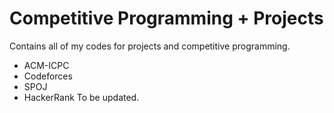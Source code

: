 # Competitive Programming + Projects
Contains all of my codes for projects and competitive programming.
- ACM-ICPC
- Codeforces
- SPOJ
- HackerRank
To be updated.
